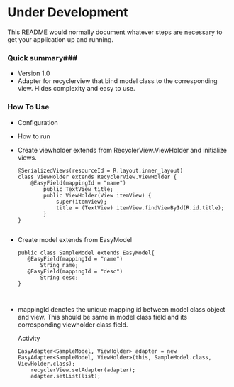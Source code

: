 # Under Development

This README would normally document whatever steps are necessary to get your application up and running.

### Quick summary###
* Version 1.0
* Adapter for recyclerview that bind model class to the corresponding view. Hides complexity and easy to use.


### How To Use


* Configuration
	

* How to run 
* Create viewholder extends from RecyclerView.ViewHolder and initialize views.
	```	
	@SerializedViews(resourceId = R.layout.inner_layout)
	class ViewHolder extends RecyclerView.ViewHolder {
		@EasyField(mappingId = "name")
        	public TextView title;
	    	public ViewHolder(View itemView) {
		        super(itemView);
        		title = (TextView) itemView.findViewById(R.id.title);
    		}
	}


* Create model extends from EasyModel
		
	```
	public class SampleModel extends EasyModel{
	   @EasyField(mappingId = "name")
    	   String name;
	   @EasyField(mappingId = "desc")
           String desc;
	}
	
		
* mappingId denotes the unique mapping id between model class object and view. This should be same in model class  field and its corrosponding viewholder class field.

	Activity
	```
	EasyAdapter<SampleModel, ViewHolder> adapter = new EasyAdapter<SampleModel, ViewHolder>(this, SampleModel.class, ViewHolder.class);
        recyclerView.setAdapter(adapter);
        adapter.setList(list);




